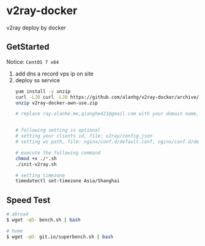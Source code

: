 # v2ray-docker
v2ray deploy by docker

## GetStarted

Notice: `CentOS 7 x64`

1. add dns a record vps ip on site
2. deploy ss service
   ```sh
   yum install -y unzip
   curl -LJO curl -LJO https://github.com/alanhg/v2ray-docker/archive/refs/tags/own-use.zip
   unzip v2ray-docker-own-use.zip
   
   # replace ray.alanhe.me,qianghe421@gmail.com with your domain name,email, file: init-letsencrypt.sh, nginx/conf.d/default.conf
   
   
   # following setting is optional
   # setting your clients id, file: v2ray/config.json 
   # setting ws path, file: nginx/conf.d/default.conf, nginx/conf.d/default.conf
   
   # execute the following command
   chmod +x ./*.sh
   ./init-v2ray.sh

   # setting timezone 
   timedatectl set-timezone Asia/Shanghai
   
   ```
 
## Speed Test 

```bash
# abroad
$ wget -qO- bench.sh | bash

# home
$ wget -qO- git.io/superbench.sh | bash
```
